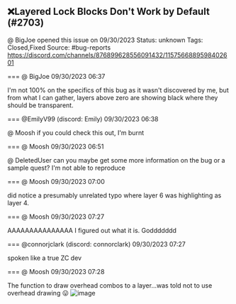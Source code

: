 ## ❌Layered Lock Blocks Don't Work by Default (#2703)
@ BigJoe opened this issue on 09/30/2023
Status: unknown
Tags: Closed,Fixed
Source: #bug-reports https://discord.com/channels/876899628556091432/1157566889598402601


=== @ BigJoe 09/30/2023 06:37

I'm not 100% on the specifics of this bug as it wasn't discovered by me, but from what I can gather, layers above zero are showing black where they should be transparent.

=== @EmilyV99 (discord: Emily) 09/30/2023 06:38

@ Moosh if you could check this out, I'm burnt

=== @ Moosh 09/30/2023 06:51

@ DeletedUser can you maybe get some more information on the bug or a sample quest? I'm not able to reproduce

=== @ Moosh 09/30/2023 07:00

did notice a presumably unrelated typo where layer 6 was highlighting as layer 4.

=== @ Moosh 09/30/2023 07:27

AAAAAAAAAAAAAAA I figured out what it is. Goddddddd

=== @connorjclark (discord: connorclark) 09/30/2023 07:27

spoken like a true ZC dev

=== @ Moosh 09/30/2023 07:28

The function to draw overhead combos to a layer...was told not to use overhead drawing 😛
![image](https://cdn.discordapp.com/attachments/1157566889598402601/1157579591926415370/image.png?ex=65ec0f81&is=65d99a81&hm=08abbdf4617f8dc2bf528f9e7b76c9aeefc6c5b61d4b156922168f5491e9db7d&)
